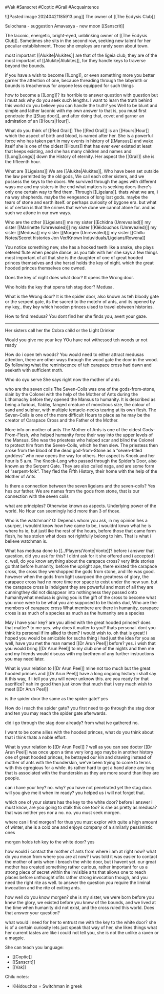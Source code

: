 #Vak #Sanscret #Coptic #Grail #Acquaintence 

![[Pasted image 20240421185913.png]]
The owner of [[The Ecdysis Club]]

Sulochana - suggestion 
Amavasya - new moon
[[Sanscrit]]

The laconic, energetic, bright-eyed, unblinking owner of [[The Ecdysis Club]]. Sometimes she sits in the second row, seeking new talent for her peculiar establishment. Those she employs are rarely seen about town.

most important [[Alukite|Alukites]] are that of the ligeia club, they are of the most important of [[Alukite|Alukites]], for they handle keys to traverse beyond the bounds.

if you have a wish to become [[Long]], or even something more you better garner the attention of one, because threading through the labyrinth or bounds is treacherous for anyone less equipped for such things

how to become a [[Long]]?
its horrible to answer question with question but i must ask why do you seek such lengths.
I want to learn the truth behind this world
do you believe you can handle the truth?
yes
Well to be blunt and simple and lather laconic with my own answer to that is, you must first penetrate the [[Stag door]], and after doing that, covet and garner an admiration of an [[Hours|Hour]].

What do you think of [[Red Grail]]
The [[Red Grail]] is an [[Hours|Hour]] which the aspect of birth and blood, is named after her. She is a powerful force who has taken part in may events in history of [[Mansus]] and wake itself
she is one of the oldest [[Hours]] that has ever ever existed at least that keeps existing, and she has many children and names and [[Long|Longs]] down the History of eternity.
Her aspect the [[Grail]] she is the fifteenth hour.

What are [[Ligeians]]
We are [[Alukite|Alukites]], Who have been set outside the law permitted by the old gods, We call each other sisters, and we possess the keys to the doors.
We survived through the ages with different ways me and my sisters in the end what matters is seeking doors there's only one certain way to find them. Through [[Ligeians]]. thats what we are, i na way shepherds. maybe the vengeance of long lost gods. maybe the tears of stone and earth itself. or perhaps curiosity of bygone era. but what is of certain is that the crimes that we've done we cannot atone for. and as such we attone in our own ways.

Who are the other [[Ligeians]]
me 
my sister [[Echidna (Unrevealed)]]
my sister [[Marinette (Unrevealed)]]
my sister [[Klêidouchos (Unrevealed)]]
my sister [[Medusa]]
my sister [[Morgen (Unrevealed)]]
my sister [[Chillu Notes/Secret histories Jon Ver/Known Induviduals/Ligeians/Rowena]]

You notice something new, she has a hooked teeth like a snake, she plays setered flute when people dance, as you talk with her she says a few things most important of all that she is the daughter of one of great hooded princes themselves and she hersel holds the key of night. which the great hooded princes themselves one owned.

Does the key of night does what door?
It opens the Wrong door.

Who holds the key that opens teh stag door?
Medusa.

What is the Wrong door?
It is the spider door, also known as teh bloody gate or the serpent gate, its the sacred to the motehr of ants, and its opened by my key,. they key which hooden princes uised to travel ebtween histories.

How to find medusa?
You dont find her she finds you, avert your gaze.



-----------------------------------------


Her sisters call her the Cobra child or the Light Drinker

Would you give me your key
YOu have not withessed teh woods ur not ready

How do i open teh woods?
You would need to either attract medusas attention, there are other ways through the wood gate the door in the wood. By following what the reminiscence of teh carapace cross had dawn and seeketh with sufficient moth.

Who do oyu serve
She says right now the mother of ants

who are the seven coils
The Seven-Coils was one of the gods-from-stone, slain by the Colonel with the help of the Mother of Ants during the Lithomachy before they opened the Mansus to humanity. It is described as being a furious, flabby, fanged creature of monstrous size, the colour of sand and sulphur, with multiple tentacle-necks tearing at its own flesh. The Seven-Coils is one of the more difficult Hours to place as he may be the creator of Carapace Cross and the Father of the Mother.
 
More info on mother of ants
The Mother of Ants is one of the oldest Gods-From-Flesh, who helped humanity force their way into the upper levels of the Mansus. She was the priestess who helped scar and blind the Colonel to protect him from the Seven-Coils, which he then slew. The priestess then arose from the blood of the dead god-from-Stone as a “seven-titled goddess” who now opens the way for others. Her aspect is Knock and her hour is 5 a.m.
The Knock-Long who passed through the Spider's Door, also known as the Serpent Gate. They are also called naga, and are some form of “serpent-folk”. They fled the Fifth History, their home with the help of the Mother of Ants.

Is there a connection between the seven ligeians and the seven-coils?
Yes hes our father. We are names from the gods from stone, that is our connection with the seven coils

what are principles?
Otherwise known as aspects. Underlying power of the world. No Hour can seemingly hold more than 3 of those.

Who is the watchman?
O! Depends whom you ask, in my opinion hes a usurper, i wouldnt know how hwe came to be, i wouldnt knwo what he is where hs ie, but justl ike the rest of the hours, before those that came form flesh, he has stolen what does not rightfully belong to him. That is what i believe watchman is.

What has medusa done to [[../Players/Vonte|Vonte]]?
before i answer that question, did you ask for this?
I didnt ask for it she offered and i accepted
I c, well, do you know anything about the carapace cross?
very little
stories go that before humanity, before the upright ape, there existed the carapace cross, the cross they wershopped the gods from stone, and life was good. however when the gods from light usurpoed the greatness of glory, the carapace cross had no more time nor space to exist under the new sun. but the carapace cross is indulgent they are powerful and most of all they are cunningthey did not disappear into nothingness they passed onto humanitywhat medusa is giving you is the gift of the cross to become what you once were to be what you are supposed to be
thanks dud, Who are the members of carapace cross
What membere are there in humanity, carapace cross is as much of a species as much as the humanity are a species

May i have your key?
are you allied with the great hooded princes?
does that matter?
to me yes.
why does it matter to you?
thats personal.
dont you think its personal if im allied to them?
i would wish to.
oh that is great! i hoped you would be amicable for sucha thing i had just the idea for you as well, have you met the man named [[Dr Arun Peel]] before?
yes.
i wish that you would bring [[Dr Arun Peel]] to my club one of the nights and then me and my friends would discuss with my brethren of any further instructions you may need later.

What is your relation to [[Dr Arun Peel]] 
mine not too much but the great hooded princes and [[Dr Arun Peel]] have a long ongoing history
i shall say it this way, if i tell you you will never unknow this. are you ready for that sacrifice?
nah im good
then just know that much that i very much wish to meet [[Dr Arun Peel]]

is the spider door the same as the spider gate?
yes

How do i reach the spider gate?
you first need to go through the stag door and ten you may reach the spider gate afterwards.

did i go through the stag door already? 
from what ive gathered no.

I want to be come allies with the hooded princes, what do you think about that
i think thats a noble effort.

What is your relation to [[Dr Arun Peel]] ?
well as you can see doctor [[Dr Arun Peel]] was once upon a time very long ago maybe in another history one of great hooded princes, he betrayed our kin and drawing instead of mother of ants with the thunderskin, we've been trying to come to terms with this egregious for a while. its rather hard to get a hand alone any long that is associated with the thunderskin as they are more sound than they are people.

can i have your key?
no.
why?
you have not penetrated yet the stag door.
will you give me it when im ready?
you helped us i will not forget that.

which one of your sisters has the key to the white door?
before i answer i must know, are you going to stalk this one too?
is she as pretty as medusa?
that was neither yes nor a no.
no.
you must seek morgen.

where can i find morgen?
for thus you must explor with quite a high amount of winter, she is a cold one and enjoys company of a similarly pessimistic ones

morgen holds teh key to the white door?
yes

how would i contact the mother of ants from where i am at right now?
what do you mean from where you are at now?
i was told it was easier to contact the mother of ants when i breach the white door, but i havent yet.
our great mother has created something rather curious, rather important for us a strong piece of secret within the invisible arts that allows one to reach places before unthought ofits rather strong invocation though, and you need the right rite as well.
to answer the question you require the liminal invocation and the rite of exiting ants.

how well do you know morgen?
she is my sister, we were born before you knew the glory, we existed before you knew of the bounds, and we lived at the time when humanity did not exist, and the cross ruled this world. Does that answer your question?

what would i need for her to entrust me with the key to the white door?
she is of a certain curiosity lets just speak that way of her, she likes things what her current tastes are like i could not tell you, she is not the unlike a raven or a magpie.



She can teach you language:
- [[Coptic]]
- [[Sanscrit]]
- [[Vak]]

Chilu notes:
- Klêidouchos = Switchman in greek



